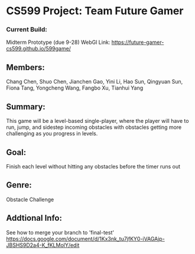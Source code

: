 # CS599 Project: Team Future Gamer

### Current Build:
Midterm Prototype (due 9-28)
WebGl Link: https://future-gamer-cs599.github.io/599game/

## Members:

Chang Chen,
Shuo Chen,
Jianchen Gao,
Yini Li,
Hao Sun,
Qingyuan Sun,
Fiona Tang,
Yongcheng Wang,
Fangbo Xu,
Tianhui Yang

## Summary:
This game will be a level-based single-player, where the player will have to run, jump, and sidestep incoming obstacles with obstacles getting more challenging as you progress in levels. 

## Goal: 
Finish each level without hitting any obstacles before the timer runs out

## Genre: 
Obstacle Challenge

## Addtional Info:
See how to merge your branch to 'final-test'
https://docs.google.com/document/d/1Kx3nk_tu7jfKY0-iVAGAjp-JBSHS9D2a4-K_fKLMolY/edit

